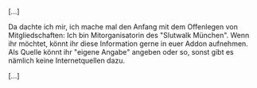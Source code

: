 [...]

Da dachte ich mir, ich mache mal den Anfang mit dem Offenlegen von Mitgliedschaften:
Ich bin Mitorganisatorin des "Slutwalk München". Wenn ihr möchtet, könnt ihr diese Information gerne in euer Addon aufnehmen. Als Quelle könnt ihr "eigene Angabe" angeben oder so, sonst gibt es nämlich keine Internetquellen dazu.

[...]
